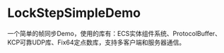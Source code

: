 ﻿# LockStepSimpleDemo
一个简单的帧同步Demo，使用的库有：ECS实体组件系统、ProtocolBuffer、KCP可靠UDP库、Fix64定点数库，支持多客户端和服务器通信。
